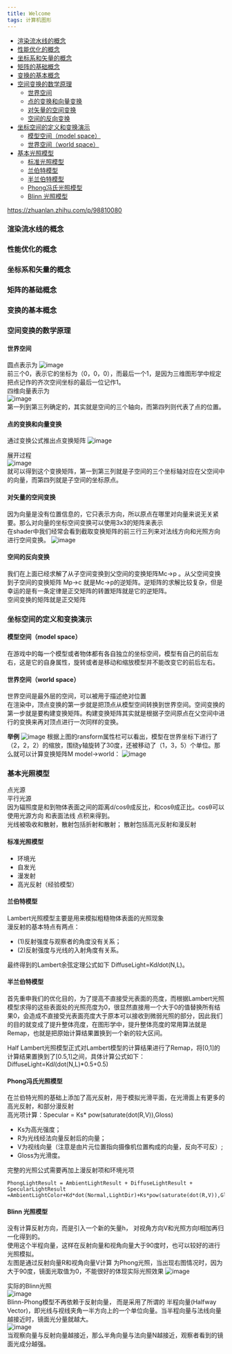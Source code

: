 ```yaml
---
title: Welcome
tags: 计算机图形
---
```

<!-- TOC -->

- [渲染流水线的概念](#渲染流水线的概念)
- [性能优化的概念](#性能优化的概念)
- [坐标系和矢量的概念](#坐标系和矢量的概念)
- [矩阵的基础概念](#矩阵的基础概念)
- [变换的基本概念](#变换的基本概念)
- [空间变换的数学原理](#空间变换的数学原理)
    - [世界空间](#世界空间)
    - [点的变换和向量变换](#点的变换和向量变换)
    - [对矢量的空间变换](#对矢量的空间变换)
    - [空间的反向变换](#空间的反向变换)
- [坐标空间的定义和变换演示](#坐标空间的定义和变换演示)
    - [模型空间（model space）](#模型空间model-space)
    - [世界空间（world space）](#世界空间world-space)
- [基本光照模型](#基本光照模型)
    - [标准光照模型](#标准光照模型)
    - [兰伯特模型](#兰伯特模型)
    - [半兰伯特模型](#半兰伯特模型)
    - [Phong冯氏光照模型](#phong冯氏光照模型)
    - [Blinn 光照模型](#blinn-光照模型)

<!-- /TOC -->

https://zhuanlan.zhihu.com/p/98810080
### 渲染流水线的概念
### 性能优化的概念
### 坐标系和矢量的概念
### 矩阵的基础概念
### 变换的基本概念
### 空间变换的数学原理
#### 世界空间  
圆点表示为
![image](https://pic3.zhimg.com/80/v2-d44fb8299e5d3de42add266852292242_720w.png)  
前三个0，表示它的坐标为（0，0，0），而最后一个1，是因为三维图形学中规定把点记作的齐次空间坐标的最后一位记作1。  
四维向量表示为  
![image](https://pic2.zhimg.com/80/v2-c7d0b04b38ebe04294919b0d49b509bd_720w.jpg)    
第一列到第三列确定的，其实就是空间的三个轴向，而第四列则代表了点的位置。
#### 点的变换和向量变换  
通过变换公式推出点变换矩阵
![image](https://pic4.zhimg.com/80/v2-4a200d97b0a5004e8b34569a357a7b3b_720w.png)  

展开过程  
![image](https://pic1.zhimg.com/80/v2-b046f44e1671a48eb5ad2df5a4233eb4_720w.jpg)  
就可以得到这个变换矩阵，第一到第三列就是子空间的三个坐标轴对应在父空间中的向量，而第四列就是子空间的坐标原点。

#### 对矢量的空间变换 
因为向量是没有位置信息的，它只表示方向，所以原点在哪里对向量来说无关紧要。那么对向量的坐标空间变换可以使用3x3的矩阵来表示  
在shader中我们经常会看到截取变换矩阵的前三行三列来对法线方向和光照方向进行空间变换。
![image](https://pic4.zhimg.com/80/v2-aeecf76aab144a04838a988f61b389eb_720w.jpg)

#### 空间的反向变换
我们在上面已经求解了从子空间变换到父空间的变换矩阵Mc->p 。从父空间变换到子空间的变换矩阵 Mp->c 就是Mc->p的逆矩阵。逆矩阵的求解比较复杂，但是幸运的是有一条定律是正交矩阵的转置矩阵就是它的逆矩阵。  
空间变换的矩阵就是正交矩阵

### 坐标空间的定义和变换演示
#### 模型空间（model space）
在游戏中的每一个模型或者物体都有各自独立的坐标空间，模型有自己的前后左右，这是它的自身属性，旋转或者是移动和缩放模型并不能改变它的前后左右。

#### 世界空间（world space）
世界空间是最外层的空间，可以被用于描述绝对位置  
在渲染中，顶点变换的第一步就是把顶点从模型空间转换到世界空间。空间变换的第一步就是要构建变换矩阵。构建变换矩阵其实就是根据子空间原点在父空间中进行的变换来再对顶点进行一次同样的变换。


**举例**
![image](https://pic2.zhimg.com/80/v2-6b74fa415aadfdec2a55cd5f7f831add_720w.jpg)
根据上图的ransform属性栏可以看出，模型在世界坐标下进行了（2，2，2）的缩放，围绕y轴旋转了30度，还被移动了（1，3，5）个单位。那么就可以计算变换矩阵M model->world：
![image](https://pic2.zhimg.com/80/v2-05ef62ae7b822b51a214c44e9e48b695_720w.jpg)



### 基本光照模型
点光源  
平行光源  
因为辐照度是和到物体表面之间的距离d/cosθ成反比，和cosθ成正比。cosθ可以使用光源方向 和表面法线 点积来得到。   
光线被吸收和散射，散射包括折射和散射；
散射包括高光反射和漫反射  
#### 标准光照模型
- 环境光
- 自发光
- 漫发射
- 高光反射（经验模型）  
 

####  兰伯特模型
Lambert光照模型主要是用来模拟粗糙物体表面的光照现象   
漫反射的基本特点有两点：
- (1)反射强度与观察者的角度没有关系；
- (2)反射强度与光线的入射角度有关系。
 
最终得到的Lambert余弦定理公式如下   DiffuseLight=Kd*I*dot(N,L)。

#### 半兰伯特模型
首先重申我们的优化目的，为了提高不直接受光表面的亮度，而根据Lambert光照模型求得的这些表面处的光照亮度为0，很显然直接用一个大于0的值替换所有结果0，会造成不直接受光表面亮度大于原本可以接收到微弱光照的部分，因此我们的目的就变成了提升整体亮度，在图形学中，提升整体亮度的常用算法就是Remap，也就是把原始计算结果置换到一个新的较大区间。

Half Lambert光照模型正式对Lambert模型的计算结果进行了Remap，将[0,1]的计算结果置换到了[0.5,1]之间，具体计算公式如下：  
DiffuseLight=Kd*I*(dot(N,L)*0.5+0.5)

#### Phong冯氏光照模型
在兰伯特光照的基础上添加了高光反射，用于模拟光滑平面，在光滑面上有更多的高光反射，和部分漫反射  
高光项计算：Specular = Ks* pow(saturate(dot(R,V)),Gloss)  

- Ks为高光强度；
- R为光线经法向量反射后的向量；
- V为视线向量（注意是由片元位置指向摄像机位置构成的向量，反向不可反）;
- Gloss为光滑度。

完整的光照公式需要再加上漫反射项和环境光项

```
PhongLightResult = AmbientLightResult + DiffuseLightResult + SpecularLightResult  
=AmbientLightColor+Kd*dot(Normal,LightDir)+Ks*pow(saturate(dot(R,V)),Gloss)
```


#### Blinn 光照模型
没有计算反射方向，而是引入一个新的矢量h，
对视角方向V和光照方向I相加再归一化得到的。  
使用这个半程向量，这样在反射向量和视角向量大于90度时，也可以较好的进行光照模拟。  
左图是通过反射向量R和视角向量V计算 为Phong光照，当出现右图情况时，因为大于90度，镜面光取值为0，不能很好的体现实际光照效果
![image](https://img-blog.csdnimg.cn/20190420204310459.png?x-oss-process=image/watermark,type_ZmFuZ3poZW5naGVpdGk,shadow_10,text_aHR0cHM6Ly9ibG9nLmNzZG4ubmV0L3FqaDU2MDY=,size_16,color_FFFFFF,t_70)  

实际的Blinn光照  
![image](https://img-blog.csdnimg.cn/20190420204343287.png?x-oss-process=image/watermark,type_ZmFuZ3poZW5naGVpdGk,shadow_10,text_aHR0cHM6Ly9ibG9nLmNzZG4ubmV0L3FqaDU2MDY=,size_16,color_FFFFFF,t_70)  
Blinn-Phong模型不再依赖于反射向量，
而是采用了所谓的 半程向量(Halfway Vector)，即光线与视线夹角一半方向上的一个单位向量。当半程向量与法线向量越接近时，镜面光分量就越大。  
![image](https://img-blog.csdnimg.cn/20190420204433405.png)  
当观察向量与反射向量越接近，那么半角向量与法向量N越接近，观察者看到的镜面光成分越强。



